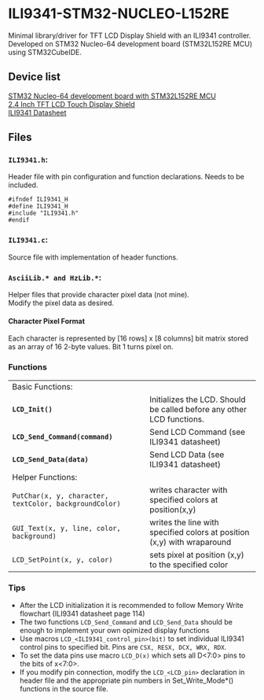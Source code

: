 # ILI9341-STM32-NUCLEO-L152RE
Minimal library/driver for TFT LCD Display Shield with an ILI9341 controller. Developed on STM32 Nucleo-64 development board (STM32L152RE MCU) using STM32CubeIDE.

## Device list
[STM32 Nucleo-64 development board with STM32L152RE MCU](https://www.st.com/en/evaluation-tools/nucleo-l152re.html)   
[2.4 Inch TFT LCD Touch Display Shield](https://www.az-delivery.de/en/products/2-4-tft-lcd-touch-display)  
[ILI9341 Datasheet](https://cdn-shop.adafruit.com/datasheets/ILI9341.pdf)
## Files
### `ILI9341.h`:
Header file with pin configuration and function declarations.
Needs to be included.
```
#ifndef ILI9341_H
#define ILI9341_H
#include "ILI9341.h"
#endif
```

### `ILI9341.c`:
Source file with implementation of header functions.

### `AsciiLib.* and HzLib.*`:
Helper files that provide character pixel data (not mine).  
Modify the pixel data as desired.

#### Character Pixel Format
Each character is represented by [16 rows] x [8 columns] bit matrix stored as an array of 16 2-byte values. Bit 1 turns pixel on.

### Functions
|                                                        |                                                                         |
| ------------------------------------------------------ | ----------------------------------------------------------------------- |
| Basic Functions:                                       |                                                                         |
| **`LCD_Init()`**                                       | Initializes the LCD. Should be called before any other LCD functions.   |
| **`LCD_Send_Command(command)`**                        | Send LCD Command (see ILI9341 datasheet)                                |
| **`LCD_Send_Data(data)`**                              | Send LCD Data (see ILI9341 datasheet)                                   |
| Helper Functions:                                      |                                                                         |
| `PutChar(x, y, character, textColor, backgroundColor)` | writes character with specified colors at position(x,y)                 |
| `GUI_Text(x, y, line, color, background)`              | writes the line with specified colors at position (x,y) with wraparound |
| `LCD_SetPoint(x, y, color)`                            | sets pixel at position (x,y) to the specified color                     |

### Tips
+ After the LCD initialization it is recommended to follow Memory Write flowchart (ILI9341 datasheet page 114)
+ The two functions `LCD_Send_Command` and `LCD_Send_Data`  should be enough to implement your own opimized display functions
+ Use macros `LCD_<ILI9341_control_pin>(bit)` to set individual ILI9341 control pins to specified bit. Pins are `CSX, RESX, DCX, WRX, RDX`. 
+ To set the data pins use macro `LCD_D(x)` which sets all D<7:0> pins to the bits of x<7:0>. 
+ If you modify pin connection, modify the `LCD_<LCD_pin>` declaration in header file and the appropriate pin numbers in Set_Write_Mode*() functions in the source file.
